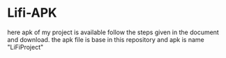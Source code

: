# Lifi-APK
here apk of my project is available follow the steps given in the document and download.
the apk file is base in this repository and apk is name "LiFiProject"
